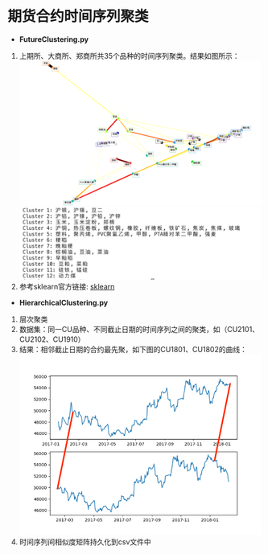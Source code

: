 # 期货合约时间序列聚类


- **FutureClustering.py**
1. 上期所、大商所、郑商所共35个品种的时间序列聚类。结果如图所示：
![Zhang Weihua](https://github.com/GitZWH-hub/SemesterSummary/blob/main/TimeSeriesCulstering/PNG/FutureClustering.png)
![Zhang Weihua](https://github.com/GitZWH-hub/SemesterSummary/blob/main/TimeSeriesCulstering/PNG/result.png)
2. 参考sklearn官方链接:  [sklearn](https://scikit-learn.org/stable/auto_examples/applications/plot_stock_market.html?highlight=plot%20stock%20market#sphx-glr-download-auto-examples-applications-plot-stock-market-py)

- **HierarchicalClustering.py**
1. 层次聚类
2. 数据集：同一CU品种、不同截止日期的时间序列之间的聚类，如（CU2101、CU2102、CU1910）
3. 结果：相邻截止日期的合约最先聚，如下图的CU1801、CU1802的曲线：
![Zhang Weihua](https://github.com/GitZWH-hub/SemesterSummary/blob/main/TimeSeriesCulstering/PNG/Futures.png)
4. 时间序列间相似度矩阵持久化到csv文件中